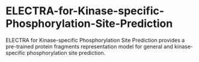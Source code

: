 # ELECTRA-for-Kinase-specific-Phosphorylation-Site-Prediction
ELECTRA for Kinase-specific Phosphorylation Site Prediction provides a pre-trained protein fragments representation model for general and kinase-specific phosphorylation site prediction.
